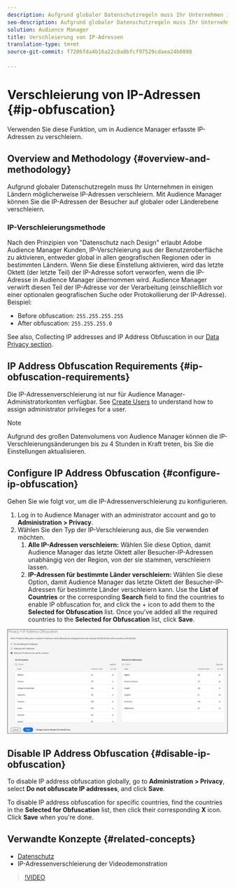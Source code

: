 ```yaml
---
description: Aufgrund globaler Datenschutzregeln muss Ihr Unternehmen in einigen Ländern möglicherweise IP-Adressen verschleiern. Mit Audience Manager können Sie die IP-Adressen der Besucher auf globaler oder Länderebene verschleiern.
seo-description: Aufgrund globaler Datenschutzregeln muss Ihr Unternehmen in einigen Ländern möglicherweise IP-Adressen verschleiern. Mit Audience Manager können Sie die IP-Adressen der Besucher auf globaler oder Länderebene verschleiern.
solution: Audience Manager
title: Verschleierung von IP-Adressen
translation-type: tm+mt
source-git-commit: f7206fda4b16a22c8a8bfcf97529cdaea24b0898

---
```



# Verschleierung von IP-Adressen {#ip-obfuscation}

Verwenden Sie diese Funktion, um in Audience Manager erfasste IP-Adressen zu verschleiern.

## Overview and Methodology {#overview-and-methodology}

Aufgrund globaler Datenschutzregeln muss Ihr Unternehmen in einigen Ländern möglicherweise IP-Adressen verschleiern. Mit Audience Manager können Sie die IP-Adressen der Besucher auf globaler oder Länderebene verschleiern.

### IP-Verschleierungsmethode

Nach den Prinzipien von "Datenschutz nach Design" erlaubt Adobe Audience Manager Kunden, IP-Verschleierung aus der Benutzeroberfläche zu aktivieren, entweder global in allen geografischen Regionen oder in bestimmten Ländern. Wenn Sie diese Einstellung aktivieren, wird das letzte Oktett (der letzte Teil) der IP-Adresse sofort verworfen, wenn die IP-Adresse in Audience Manager übernommen wird. Audience Manager verwirft diesen Teil der IP-Adresse vor der Verarbeitung (einschließlich vor einer optionalen geografischen Suche oder Protokollierung der IP-Adresse). Beispiel:

* Before obfuscation: `255.255.255.255`
* After obfuscation: `255.255.255.0`

See also, Collecting IP addresses and IP Address Obfuscation in our [Data Privacy section](/help/using/overview/data-security-and-privacy/data-privacy.md).

## IP Address Obfuscation Requirements {#ip-obfuscation-requirements}

Die IP-Adressenverschleierung ist nur für Audience Manager-Administratorkonten verfügbar. See [Create Users](/help/using/features/administration/administration-overview.md#create-users) to understand how to assign administrator privileges for a user.

>[!NOTE]
>
> Aufgrund des großen Datenvolumens von Audience Manager können die IP-Verschleierungsänderungen bis zu 4 Stunden in Kraft treten, bis Sie die Einstellungen aktualisieren.

## Configure IP Address Obfuscation {#configure-ip-obfuscation}

Gehen Sie wie folgt vor, um die IP-Adressenverschleierung zu konfigurieren.

1. Log in to Audience Manager with an administrator account and go to **Administration &gt; Privacy**.
2. Wählen Sie den Typ der IP-Verschleierung aus, die Sie verwenden möchten.
   1. **Alle IP-Adressen verschleiern:** Wählen Sie diese Option, damit Audience Manager das letzte Oktett aller Besucher-IP-Adressen unabhängig von der Region, von der sie stammen, verschleiern lassen.
   2. **IP-Adressen für bestimmte Länder verschleiern:** Wählen Sie diese Option, damit Audience Manager das letzte Oktett der Besucher-IP-Adressen für bestimmte Länder verschleiern kann. Use the **List of Countries** or the corresponding **Search** field to find the countries to enable IP obfuscation for, and click the + icon to add them to the **Selected for Obfuscation** list. Once you've added all the required countries to the **Selected for Obfuscation** list, click **Save**.

![](assets/ip-obfuscation.png)

## Disable IP Address Obfuscation {#disable-ip-obfuscation}

To disable IP address obfuscation globally, go to **Administration &gt; Privacy**, select **Do not obfuscate IP addresses**, and click **Save**.

To disable IP address obfuscation for specific countries, find the countries in the **Selected for Obfuscation** list, then click their corresponding **X** icon. Click **Save** when you're done.

## Verwandte Konzepte {#related-concepts}

* [Datenschutz](/help/using/overview/data-security-and-privacy/data-privacy.md)
* IP-Adressenverschleierung der Videodemonstration
>[!VIDEO](https://video.tv.adobe.com/v/27218/?captions=ger)

